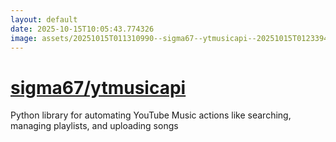 ```yaml
---
layout: default
date: 2025-10-15T10:05:43.774326
image: assets/20251015T011310990--sigma67--ytmusicapi--20251015T012339428--cropped.png
---
```


# [sigma67/ytmusicapi](https://github.com/sigma67/ytmusicapi)

Python library for automating YouTube Music actions like searching, managing playlists, and uploading songs
